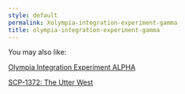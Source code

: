 ```yaml
---
style: default
permalink: Xolympia-integration-experiment-gamma
title: olympia-integration-experiment-gamma
---
```

You may also like:

[Olympia Integration Experiment ALPHA](http://scp-wiki.net/olympia-integration-experiment-alpha)

[SCP-1372: The Utter West](http://scp-wiki.net/scp-1372)
